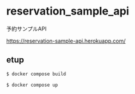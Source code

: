 # reservation_sample_api
予約サンプルAPI

https://reservation-sample-api.herokuapp.com/

## etup

```bash
$ docker compose build

$ docker compose up
```
